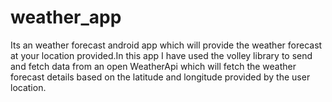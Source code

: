 # weather_app
Its an weather forecast android app which will provide the weather forecast at your location provided.In this app I have used the volley library to send and fetch data from an open WeatherApi which will fetch the weather forecast details based on the latitude and longitude provided by the user location. 
